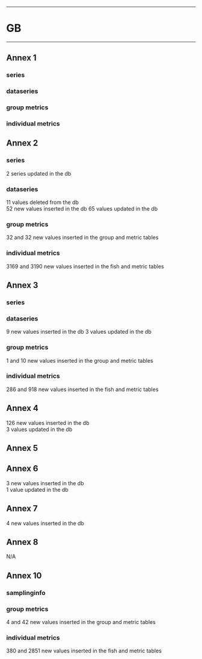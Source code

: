 -----------------------------------------------------------
# GB 
-----------------------------------------------------------

## Annex 1

### series

### dataseries


### group metrics


### individual metrics

## Annex 2

### series

2 series updated in the db

### dataseries

11 values deleted from the db  
52 new values inserted in the db
65 values updated in the db  

### group metrics

32 and 32 new values inserted in the group and metric tables

### individual metrics

3169 and 3190 new values inserted in the fish and metric tables

## Annex 3

### series

### dataseries

9 new values inserted in the db
3 values updated in the db

### group metrics

1 and 10 new values inserted in the group and metric tables

### individual metrics

286 and 918 new values inserted in the fish and metric tables

## Annex 4

126 new values inserted in the db  
3 values updated in the db

## Annex 5



## Annex 6

3 new values inserted in the db  
1 value updated in the db


## Annex 7

4 new values inserted in the db

## Annex 8

N/A

## Annex 10

### samplinginfo


### group metrics

4 and 42 new values inserted in the group and metric tables

### individual metrics

380 and 2851 new values inserted in the fish and metric tables


